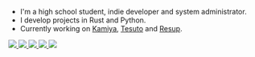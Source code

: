 - I'm a high school student, indie developer and system administrator.
- I develop projects in Rust and Python.
- Currently working on [Kamiya](https://gitlab.com/kostya-zero/kamiya), [Tesuto](https://gitlab.com/kostya-zero/tesuto) and [Resup](https://gitlab.com/kostya-zero/resup).

<div class="badges">
    <a href="https://mastodon.ml/@kostya_zer0">
        <img src="https://img.shields.io/badge/Mastodon-202020?style=flat-square&logo=mastodon&logoColor=white&colorA=202020&colorB=202020">
    </a>
    <a href="https://matrix.to/#/@zero:kostyazero.com">
        <img src="https://img.shields.io/badge/Matrix-202020?style=flat-square&logo=matrix&logoColor=white&colorA=202020&colorB=202020">
    </a>
    <a href="https://t.me/@kostya_zer0">
        <img src="https://img.shields.io/badge/Telegram-202020?style=flat-square&logo=telegram&logoColor=white&colorA=202020&colorB=202020">
    </a>
    <a href="https://github.com/kostya-zero">
        <img src="https://img.shields.io/badge/GitHub-202020?style=flat-square&logo=github&logoColor=white&colorA=202020&colorB=202020">
    </a>
    <a href="https://git.kostyazero.com/kostya-zero">
        <img src="https://img.shields.io/badge/My%20Gitea-202020?style=flat-square&logo=gitea&logoColor=white&colorA=202020&colorB=202020">
    </a>
</div>

